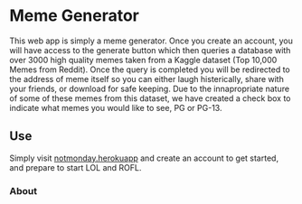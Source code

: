 # Meme Generator

This web app is simply a meme generator. Once you create an account, you will have access to the generate button which then queries a database with over 3000 high quality memes taken from a Kaggle dataset (Top 10,000 Memes from Reddit). Once the query is completed you will be redirected to the address of meme itself so you can either laugh histerically, share with your friends, or download for safe keeping. Due to the innapropriate nature of some of these memes from this dataset, we have created a check box to indicate what memes you would like to see, PG or PG-13.  

## Use

Simply visit [notmonday.herokuapp](notmonday.herokuapp.com) and create an account to get started, and prepare to start LOL and ROFL.

### About

